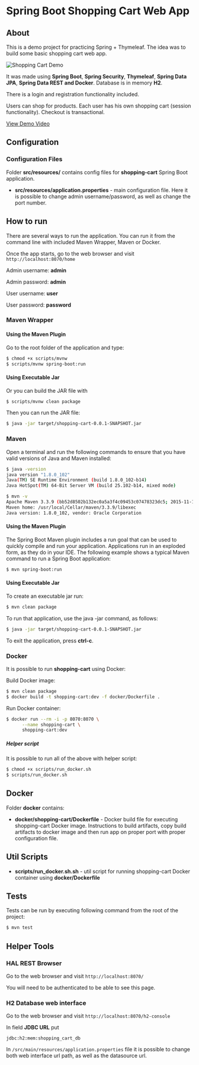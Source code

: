 # Spring Boot Shopping Cart Web App

## About

This is a demo project for practicing Spring + Thymeleaf. The idea was to build some basic shopping cart web app.

![Shopping Cart Demo](./shopping-cart-demo.png)

It was made using **Spring Boot**, **Spring Security**, **Thymeleaf**, **Spring Data JPA**, **Spring Data REST and Docker**.
Database is in memory **H2**.

There is a login and registration functionality included.

Users can shop for products. Each user has his own shopping cart (session functionality).
Checkout is transactional.

[View Demo Video](./project-1.mp4)

## Configuration

### Configuration Files

Folder **src/resources/** contains config files for **shopping-cart** Spring Boot application.

- **src/resources/application.properties** - main configuration file. Here it is possible to change admin username/password,
  as well as change the port number.

## How to run

There are several ways to run the application. You can run it from the command line with included Maven Wrapper, Maven or Docker.

Once the app starts, go to the web browser and visit `http://localhost:8070/home`

Admin username: **admin**

Admin password: **admin**

User username: **user**

User password: **password**

### Maven Wrapper

#### Using the Maven Plugin

Go to the root folder of the application and type:

```bash
$ chmod +x scripts/mvnw
$ scripts/mvnw spring-boot:run
```

#### Using Executable Jar

Or you can build the JAR file with

```bash
$ scripts/mvnw clean package
```

Then you can run the JAR file:

```bash
$ java -jar target/shopping-cart-0.0.1-SNAPSHOT.jar
```

### Maven

Open a terminal and run the following commands to ensure that you have valid versions of Java and Maven installed:

```bash
$ java -version
java version "1.8.0_102"
Java(TM) SE Runtime Environment (build 1.8.0_102-b14)
Java HotSpot(TM) 64-Bit Server VM (build 25.102-b14, mixed mode)
```

```bash
$ mvn -v
Apache Maven 3.3.9 (bb52d8502b132ec0a5a3f4c09453c07478323dc5; 2015-11-10T16:41:47+00:00)
Maven home: /usr/local/Cellar/maven/3.3.9/libexec
Java version: 1.8.0_102, vendor: Oracle Corporation
```

#### Using the Maven Plugin

The Spring Boot Maven plugin includes a run goal that can be used to quickly compile and run your application.
Applications run in an exploded form, as they do in your IDE.
The following example shows a typical Maven command to run a Spring Boot application:

```bash
$ mvn spring-boot:run
```

#### Using Executable Jar

To create an executable jar run:

```bash
$ mvn clean package
```

To run that application, use the java -jar command, as follows:

```bash
$ java -jar target/shopping-cart-0.0.1-SNAPSHOT.jar
```

To exit the application, press **ctrl-c**.

### Docker

It is possible to run **shopping-cart** using Docker:

Build Docker image:

```bash
$ mvn clean package
$ docker build -t shopping-cart:dev -f docker/Dockerfile .
```

Run Docker container:

```bash
$ docker run --rm -i -p 8070:8070 \
      --name shopping-cart \
      shopping-cart:dev
```

##### Helper script

It is possible to run all of the above with helper script:

```bash
$ chmod +x scripts/run_docker.sh
$ scripts/run_docker.sh
```

## Docker

Folder **docker** contains:

- **docker/shopping-cart/Dockerfile** - Docker build file for executing shopping-cart Docker image.
  Instructions to build artifacts, copy build artifacts to docker image and then run app on proper port with proper configuration file.

## Util Scripts

- **scripts/run_docker.sh.sh** - util script for running shopping-cart Docker container using **docker/Dockerfile**

## Tests

Tests can be run by executing following command from the root of the project:

```bash
$ mvn test
```

## Helper Tools

### HAL REST Browser

Go to the web browser and visit `http://localhost:8070/`

You will need to be authenticated to be able to see this page.

### H2 Database web interface

Go to the web browser and visit `http://localhost:8070/h2-console`

In field **JDBC URL** put

```
jdbc:h2:mem:shopping_cart_db
```

In `/src/main/resources/application.properties` file it is possible to change both
web interface url path, as well as the datasource url.
